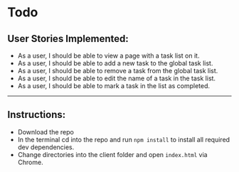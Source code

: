# Todo

## User Stories Implemented:

* As a user, I should be able to view a page with a task list on it.
* As a user, I should be able to add a new task to the global task list.
* As a user, I should be able to remove a task from the global task list.
* As a user, I should be able to edit the name of a task in the task list.
* As a user, I should be able to mark a task in the list as completed.
***
## Instructions:
* Download the repo 
* In the terminal cd into the repo and run `npm install` to install all required dev dependencies.
* Change directories into the client folder and open `index.html` via Chrome.


